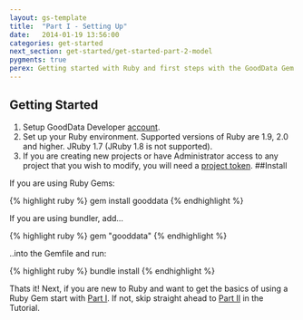 ```yaml
---
layout: gs-template
title:  "Part I - Setting Up"
date:   2014-01-19 13:56:00
categories: get-started
next_section: get-started/get-started-part-2-model
pygments: true
perex: Getting started with Ruby and first steps with the GoodData Gem.
---
```

## Getting Started
1. Setup GoodData Developer [account](https://secure.gooddata.com/account.html?#/registration/projectTemplate/urn%3Agooddata%3AOnboarding).
2. Set up your Ruby environment. Supported versions of Ruby are 1.9, 2.0 and higher. JRuby 1.7 (JRuby 1.8 is not supported).
3. If you are creating new projects or have Administrator access to any project that you wish to modify, you will need a [project token](https://developer.gooddata.com/trial/).
##Install

If you are using Ruby Gems:

{% highlight ruby %}
gem install gooddata
{% endhighlight %}

If you are using bundler, add...

{% highlight ruby %}
gem "gooddata"
{% endhighlight %}

..into the Gemfile and run:

{% highlight ruby %}
bundle install
{% endhighlight %}

Thats it! Next, if you are new to Ruby and want to get the basics of using a Ruby Gem start with [Part I](http://sdk.gooddata.com/gooddata-ruby/get-started-part-1-setting-up). If not, skip straight ahead to [Part II](http://sdk.gooddata.com/gooddata-ruby/get-started-part-2-your-first-project) in the Tutorial.
